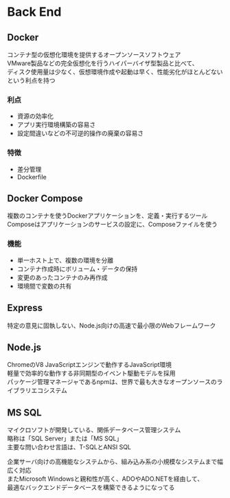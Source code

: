 # Back End

## Docker
コンテナ型の仮想化環境を提供するオープンソースソフトウェア  
VMware製品などの完全仮想化を行うハイパーバイザ型製品と比べて、  
ディスク使用量は少なく、仮想環境作成や起動は早く、性能劣化がほとんどないという利点を持つ  

### 利点
- 資源の効率化
- アプリ実行環境構築の容易さ
- 設定間違いなどの不可逆的操作の廃棄の容易さ

### 特徴
- 差分管理
- Dockerfile

## Docker Compose
複数のコンテナを使うDockerアプリケーションを、定義・実行するツール  
Composeはアプリケーションのサービスの設定に、Composeファイルを使う  

### 機能
- 単一ホスト上で、複数の環境を分離
- コンテナ作成時にボリューム・データの保持
- 変更のあったコンテナのみ再作成
- 環境間で変数の共有

## Express
特定の意見に固執しない、Node.js向けの高速で最小限のWebフレームワーク  


## Node.js
ChromeのV8 JavaScriptエンジンで動作するJavaScript環境  
軽量で効率的な動作する非同期型のイベント駆動モデルを採用  
パッケージ管理マネージャであるnpmは、世界で最も大きなオープンソースのライブラリエコシステム  


## MS SQL
マイクロソフトが開発している、関係データベース管理システム  
略称は「SQL Server」または「MS SQL」  
主要な問い合わせ言語は、T-SQLとANSI SQL  

企業サーバ向けの高機能なシステムから、組み込み系の小規模なシステムまで幅広く対応  
またMicrosoft Windowsと親和性が高く、ADOやADO.NETを経由して、  
最適なバックエンドデータベースを構築できるようになってる  